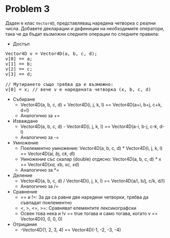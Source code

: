 # Problem 3

Даден е клас `Vector4D`, представляващ наредена четворка с реални числа. Добавете декларации и дефиниции на необходимите оператори, така че да бъдат възможни следните операции по следните правила:
*	Достъп

<pre>
Vector4D v = Vector4D(a, b, c, d);
v[0] == a;
v[1] == b;
v[2] == c;
v[3] == d;

// Мутирането също трябва да е възможно:
v[0] = x; // вече v е наредената четворка (x, b, c, d)
</pre>

*	Събиране
    *	Vector4D(a, b, c, d) + Vector4D(i, j, k, l) == Vector4D(a+i, b+j, c+k, d+l)
    * Аналогично за +=
*	Изваждане
    *	Vector4D(a, b, c, d) - Vector4D(i, j, k, l) == Vector4D(a-i, b-j, c-k, d-l)
    *	Аналогично за -=
*	Умножение
    *	Поелементно умножение: Vector4D(a, b, c, d) * Vector4D(i, j, k, l) == Vector4D(a*i, b*j, c*k, d*l)
    *	Умножение със скалар (double) отдясно: Vector4D(a, b, c, d) * x == Vector4D(x*a, x*b, x*c, x*d)
    *	Аналогично за *=
*	Деление
    *	Vector4D(a, b, c, d) / Vector4D(i, j, k, l) == Vector4D(a/i, b/j, c/k, d/l)
    *	Аналогично за /=
*	Сравнение
    *	== и !=: За да са равни две наредени четворки, трябва да съвпадат поелементно
    *	<, >, <=, >=: Сравняват елементите лексикографски
    *	Освен това нека и !v == true тогава и само тогава, когато v == Vector4D(0, 0, 0, 0)
*	Отрицание
    *	-Vector4D(1, 2, 3, 4) == Vector4D(-1, -2, -3, -4)
